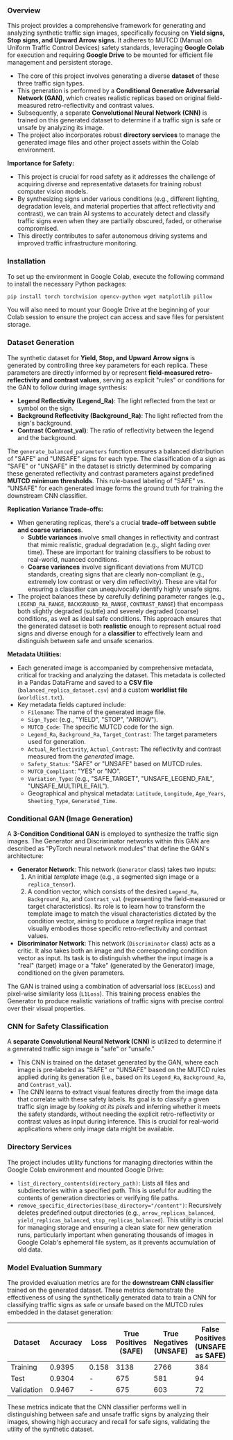 ### Overview

This project provides a comprehensive framework for generating and analyzing synthetic traffic sign images, specifically focusing on **Yield signs, Stop signs, and Upward Arrow signs**. It adheres to MUTCD (Manual on Uniform Traffic Control Devices) safety standards, leveraging **Google Colab** for execution and requiring **Google Drive** to be mounted for efficient file management and persistent storage.

  * The core of this project involves generating a diverse **dataset** of these three traffic sign types.
  * This generation is performed by a **Conditional Generative Adversarial Network (GAN)**, which creates realistic replicas based on original field-measured retro-reflectivity and contrast values.
  * Subsequently, a separate **Convolutional Neural Network (CNN)** is trained on this generated dataset to determine if a traffic sign is safe or unsafe by analyzing its image.
  * The project also incorporates robust **directory services** to manage the generated image files and other project assets within the Colab environment.

**Importance for Safety:**

  * This project is crucial for road safety as it addresses the challenge of acquiring diverse and representative datasets for training robust computer vision models.
  * By synthesizing signs under various conditions (e.g., different lighting, degradation levels, and material properties that affect reflectivity and contrast), we can train AI systems to accurately detect and classify traffic signs even when they are partially obscured, faded, or otherwise compromised.
  * This directly contributes to safer autonomous driving systems and improved traffic infrastructure monitoring.

### Installation

To set up the environment in Google Colab, execute the following command to install the necessary Python packages:

```bash
pip install torch torchvision opencv-python wget matplotlib pillow
```

You will also need to mount your Google Drive at the beginning of your Colab session to ensure the project can access and save files for persistent storage.

### Dataset Generation

The synthetic dataset for **Yield, Stop, and Upward Arrow signs** is generated by controlling three key parameters for each replica. These parameters are directly informed by or represent **field-measured retro-reflectivity and contrast values**, serving as explicit "rules" or conditions for the GAN to follow during image synthesis:

  * **Legend Reflectivity (Legend\_Ra)**: The light reflected from the text or symbol on the sign.
  * **Background Reflectivity (Background\_Ra)**: The light reflected from the sign's background.
  * **Contrast (Contrast\_val)**: The ratio of reflectivity between the legend and the background.

The `generate_balanced_parameters` function ensures a balanced distribution of "SAFE" and "UNSAFE" signs for each type. The classification of a sign as "SAFE" or "UNSAFE" in the dataset is strictly determined by comparing these generated reflectivity and contrast parameters against predefined **MUTCD minimum thresholds**. This rule-based labeling of "SAFE" vs. "UNSAFE" for each generated image forms the ground truth for training the downstream CNN classifier.

**Replication Variance Trade-offs:**

  * When generating replicas, there's a crucial **trade-off between subtle and coarse variances**.
      * **Subtle variances** involve small changes in reflectivity and contrast that mimic realistic, gradual degradation (e.g., slight fading over time). These are important for training classifiers to be robust to real-world, nuanced conditions.
      * **Coarse variances** involve significant deviations from MUTCD standards, creating signs that are clearly non-compliant (e.g., extremely low contrast or very dim reflectivity). These are vital for ensuring a classifier can unequivocally identify highly unsafe signs.
  * The project balances these by carefully defining parameter ranges (e.g., `LEGEND_RA_RANGE`, `BACKGROUND_RA_RANGE`, `CONTRAST_RANGE`) that encompass both slightly degraded (subtle) and severely degraded (coarse) conditions, as well as ideal safe conditions. This approach ensures that the generated dataset is both **realistic** enough to represent actual road signs and diverse enough for a **classifier** to effectively learn and distinguish between safe and unsafe scenarios.

**Metadata Utilities:**

  * Each generated image is accompanied by comprehensive metadata, critical for tracking and analyzing the dataset. This metadata is collected in a Pandas DataFrame and saved to a **CSV file** (`balanced_replica_dataset.csv`) and a custom **worldlist file** (`worldlist.txt`).
  * Key metadata fields captured include:
      * `Filename`: The name of the generated image file.
      * `Sign_Type`: (e.g., "YIELD", "STOP", "ARROW").
      * `MUTCD_Code`: The specific MUTCD code for the sign.
      * `Legend_Ra`, `Background_Ra`, `Target_Contrast`: The target parameters used for generation.
      * `Actual_Reflectivity`, `Actual_Contrast`: The reflectivity and contrast measured from the *generated* image.
      * `Safety_Status`: "SAFE" or "UNSAFE" based on MUTCD rules.
      * `MUTCD_Compliant`: "YES" or "NO".
      * `Variation_Type`: (e.g., "SAFE\_TARGET", "UNSAFE\_LEGEND\_FAIL", "UNSAFE\_MULTIPLE\_FAIL").
      * Geographical and physical metadata: `Latitude`, `Longitude`, `Age_Years`, `Sheeting_Type`, `Generated_Time`.

### Conditional GAN (Image Generation)

A **3-Condition Conditional GAN** is employed to synthesize the traffic sign images. The Generator and Discriminator networks within this GAN are described as "PyTorch neural network modules" that define the GAN's architecture:

  * **Generator Network**: This network (`Generator` class) takes two inputs:
    1.  An initial *template* image (e.g., a segmented sign image or a `replica_tensor`).
    2.  A condition vector, which consists of the desired `Legend_Ra`, `Background_Ra`, and `Contrast_val` (representing the field-measured or target characteristics).
        Its role is to learn how to transform the template image to match the visual characteristics dictated by the condition vector, aiming to produce a *target* replica image that visually embodies those specific retro-reflectivity and contrast values.
  * **Discriminator Network**: This network (`Discriminator` class) acts as a critic. It also takes both an image and the corresponding condition vector as input. Its task is to distinguish whether the input image is a "real" (target) image or a "fake" (generated by the Generator) image, conditioned on the given parameters.

The GAN is trained using a combination of adversarial loss (`BCELoss`) and pixel-wise similarity loss (`L1Loss`). This training process enables the Generator to produce realistic variations of traffic signs with precise control over their visual properties.

### CNN for Safety Classification

A **separate Convolutional Neural Network (CNN)** is utilized to determine if a generated traffic sign image is "safe" or "unsafe."

  * This CNN is trained on the dataset generated by the GAN, where each image is pre-labeled as "SAFE" or "UNSAFE" based on the MUTCD rules applied during its generation (i.e., based on its `Legend_Ra`, `Background_Ra`, and `Contrast_val`).
  * The CNN learns to extract visual features directly from the image data that correlate with these safety labels. Its goal is to classify a given traffic sign image by *looking at its pixels* and inferring whether it meets the safety standards, without needing the explicit retro-reflectivity or contrast values as input during inference. This is crucial for real-world applications where only image data might be available.

### Directory Services

The project includes utility functions for managing directories within the Google Colab environment and mounted Google Drive:

  * `list_directory_contents(directory_path)`: Lists all files and subdirectories within a specified path. This is useful for auditing the contents of generation directories or verifying file paths.
  * `remove_specific_directories(base_directory="/content")`: Recursively deletes predefined output directories (e.g., `arrow_replicas_balanced`, `yield_replicas_balanced`, `stop_replicas_balanced`). This utility is crucial for managing storage and ensuring a clean slate for new generation runs, particularly important when generating thousands of images in Google Colab's ephemeral file system, as it prevents accumulation of old data.

### Model Evaluation Summary

The provided evaluation metrics are for the **downstream CNN classifier** trained on the generated dataset. These metrics demonstrate the effectiveness of using the synthetically generated data to train a CNN for classifying traffic signs as safe or unsafe based on the MUTCD rules embedded in the dataset generation:

| Dataset    | Accuracy | Loss  | True Positives (SAFE) | True Negatives (UNSAFE) | False Positives (UNSAFE as SAFE) | False Negatives (SAFE as UNSAFE) | Precision (SAFE) | Recall (SAFE) |
|------------|----------|-------|-----------------------|-------------------------|----------------------------------|----------------------------------|------------------|---------------|
| Training   | 0.9395   | 0.158 | 3138                  | 2766                    | 384                              | 12                               | 0.8910           | 0.9962        |
| Test       | 0.9304   | -     | 675                   | 581                     | 94                               | 0                                | 0.8778           | 1.0000        |
| Validation | 0.9467   | -     | 675                   | 603                     | 72                               | 0                                | 0.9036           | 1.0000        |

These metrics indicate that the CNN classifier performs well in distinguishing between safe and unsafe traffic signs by analyzing their images, showing high accuracy and recall for safe signs, validating the utility of the synthetic dataset.
